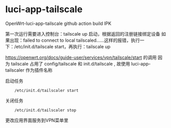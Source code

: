 # luci-app-tailscale
OpenWrt-luci-app-tailscale
github action build IPK

第一次运行需要进入控制台：tailscale up 启动，根据返回的注册链接绑定设备
如果出现：failed to connect to local tailscaled……这样的报错，执行一下：/etc/init.d/tailscale start，再执行：tailscale up

https://openwrt.org/docs/guide-user/services/vpn/tailscale/start 的调用
因为 tailscale 占用了 config/tailscale 和 init.d/tailscale , 故使用 luci-app-tailscaler 作为插件名称

启动任务
```
    /etc/init.d/tailscaler start 
```
关闭任务
```
    /etc/init.d/tailscaler stop
```



更改应用界面服务到VPN菜单里
